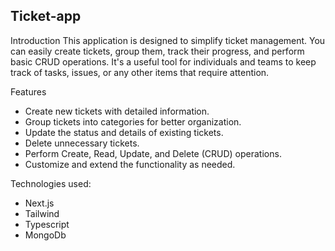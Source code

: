 
## Ticket-app
Introduction
This application is designed to simplify ticket management. You can easily create tickets, group them, track their progress, and perform basic CRUD operations. It's a useful tool for individuals and teams to keep track of tasks, issues, or any other items that require attention.

Features
* Create new tickets with detailed information.
* Group tickets into categories for better organization.
* Update the status and details of existing tickets.
* Delete unnecessary tickets.
* Perform Create, Read, Update, and Delete (CRUD) operations.
* Customize and extend the functionality as needed.

Technologies used:
* Next.js
* Tailwind
* Typescript
* MongoDb
